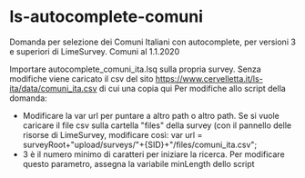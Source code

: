 # ls-autocomplete-comuni
Domanda per selezione dei Comuni Italiani con autocomplete, per versioni 3 e superiori di LimeSurvey. Comuni al 1.1.2020

Importare autocomplete_comuni_ita.lsq sulla propria survey.
Senza modifiche viene caricato il csv del sito https://www.cervelletta.it/ls-ita/data/comuni_ita.csv di cui una copia qui
Per modifiche allo script della domanda:
- Modificare la var url per puntare a altro path o altro path. Se si vuole caricare il file csv sulla cartella "files" della survey (con il pannello delle risorse di LimeSurvey, modificare così:
var url = surveyRoot+"upload/surveys/"+{SID}+"/files/comuni_ita.csv";
- 3 è il numero minimo di caratteri per iniziare la ricerca. Per modificare questo parametro, assegna la variabile minLength dello script
